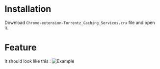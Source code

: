 # Installation

Download `Chrome-extension-Torrentz_Caching_Services.crx` file and open it.

# Feature
It should look like this :
![Example](https://github.com/boertel/Torrentz-caching_services/blob/master/example.png)

